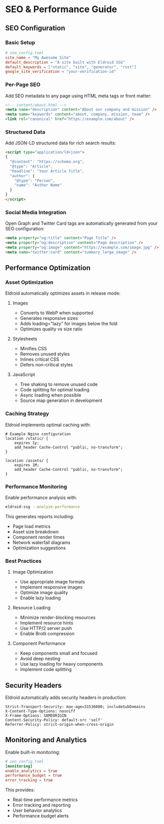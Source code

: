 # SEO & Performance Guide

## SEO Configuration

### Basic Setup
```toml
# seo_config.toml
site_name = "My Awesome Site"
default_description = "A site built with Eldroid SSG"
default_keywords = ["static", "site", "generator", "rust"]
google_site_verification = "your-verification-id"
```

### Per-Page SEO
Add SEO metadata to any page using HTML meta tags or front matter:

```html
<!-- content/about.html -->
<meta name="description" content="About our company and mission" />
<meta name="keywords" content="about, company, mission, team" />
<link rel="canonical" href="https://example.com/about" />
```

### Structured Data
Add JSON-LD structured data for rich search results:

```html
<script type="application/ld+json">
{
  "@context": "https://schema.org",
  "@type": "Article",
  "headline": "Your Article Title",
  "author": {
    "@type": "Person",
    "name": "Author Name"
  }
}
</script>
```

### Social Media Integration
Open Graph and Twitter Card tags are automatically generated from your SEO configuration:

```html
<meta property="og:title" content="Page Title" />
<meta property="og:description" content="Page description" />
<meta property="og:image" content="https://example.com/image.jpg" />
<meta name="twitter:card" content="summary_large_image" />
```

## Performance Optimization

### Asset Optimization
Eldroid automatically optimizes assets in release mode:

1. Images
   - Converts to WebP when supported
   - Generates responsive sizes
   - Adds loading="lazy" for images below the fold
   - Optimizes quality vs size ratio

2. Stylesheets
   - Minifies CSS
   - Removes unused styles
   - Inlines critical CSS
   - Defers non-critical styles

3. JavaScript
   - Tree shaking to remove unused code
   - Code splitting for optimal loading
   - Async loading when possible
   - Source map generation in development

### Caching Strategy
Eldroid implements optimal caching with:

```nginx
# Example Nginx configuration
location /static/ {
    expires 1y;
    add_header Cache-Control "public, no-transform";
}

location /assets/ {
    expires 1M;
    add_header Cache-Control "public, no-transform";
}
```

### Performance Monitoring
Enable performance analysis with:

```bash
eldroid-ssg --analyze-performance
```

This generates reports including:
- Page load metrics
- Asset size breakdown
- Component render times
- Network waterfall diagrams
- Optimization suggestions

### Best Practices
1. Image Optimization
   - Use appropriate image formats
   - Implement responsive images
   - Optimize image quality
   - Enable lazy loading

2. Resource Loading
   - Minimize render-blocking resources
   - Implement resource hints
   - Use HTTP/2 server push
   - Enable Brotli compression

3. Component Performance
   - Keep components small and focused
   - Avoid deep nesting
   - Use lazy loading for heavy components
   - Implement code splitting

## Security Headers
Eldroid automatically adds security headers in production:

```http
Strict-Transport-Security: max-age=31536000; includeSubDomains
X-Content-Type-Options: nosniff
X-Frame-Options: SAMEORIGIN
Content-Security-Policy: default-src 'self'
Referrer-Policy: strict-origin-when-cross-origin
```

## Monitoring and Analytics
Enable built-in monitoring:

```toml
# seo_config.toml
[monitoring]
enable_analytics = true
performance_budget = true
error_tracking = true
```

This provides:
- Real-time performance metrics
- Error tracking and reporting
- User behavior analytics
- Performance budget alerts

